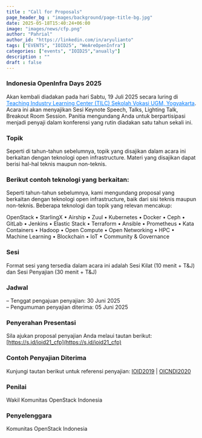 ```yaml
---
title : "Call for Proposals"
page_header_bg : "images/background/page-title-bg.jpg"
date: 2025-05-18T15:40:24+06:00
image: "images/news/cfp.png"
author: "Pahrial"
author_id: "https://linkedin.com/in/aryulianto"
tags: ["EVENTS", "IOID25", "WeAreOpenInfra"]
categories: ["events", "IOID25","anually"]
description : ""
draft : false
---
```

### Indonesia OpenInfra Days 2025 

Akan kembali diadakan pada hari Sabtu, 19 Juli 2025 secara luring di <a href="https://maps.app.goo.gl/s1FmrFBvEwKpaiPR7" style="color: #007BFF;">Teaching Industry Learning Center (TILC) Sekolah Vokasi UGM, Yogyakarta</a>. Acara ini akan menyajikan Sesi Keynote Speech, Talks, Lighting Talk, Breakout Room Session. Panitia mengundang Anda untuk berpartisipasi menjadi penyaji dalam konferensi yang rutin diadakan satu tahun sekali ini.

### Topik
Seperti di tahun-tahun sebelumnya, topik yang disajikan dalam acara ini berkaitan dengan teknologi open infrastructure. Materi yang disajikan dapat berisi hal-hal teknis maupun non-teknis.

### Berikut contoh teknologi yang berkaitan:
Seperti tahun-tahun sebelumnya, kami mengundang proposal yang berkaitan dengan teknologi open infrastructure, baik dari sisi teknis maupun non-teknis. Beberapa teknologi dan topik yang relevan mencakup:

OpenStack • StarlingX • Airship • Zuul • Kubernetes • Docker • Ceph • GitLab • Jenkins • Elastic Stack • Terraform • Ansible • Prometheus • Kata Containers • Hadoop • Open Compute • Open Networking • HPC • Machine Learning • Blockchain • IoT • Community & Governance

### Sesi
Format sesi yang tersedia dalam acara ini adalah Sesi Kilat (10 menit + T&J) dan Sesi Penyajian (30 menit + T&J)

### Jadwal
– Tenggat pengajuan penyajian: 30 Juni 2025</br>
– Pengumuman penyajian diterima: 05 Juni 2025


### Penyerahan Presentasi
Sila ajukan proposal penyajian Anda melaui tautan berikut: [https://s.id/ioid21_cfp](https://s.id/ioid21_cfp)

### Contoh Penyajian Diterima
Kunjungi tautan berikut untuk referensi penyajian: [IOID2019](https://www.openstack.id/2019/11/13/salindia-presentasi-ioid19/) | [OICNDI2020](https://www.openstack.id/2020/11/26/salindia-presentasi-oicndi2020/)

### Penilai
Wakil Komunitas OpenStack Indonesia

### Penyelenggara
Komunitas OpenStack Indonesia